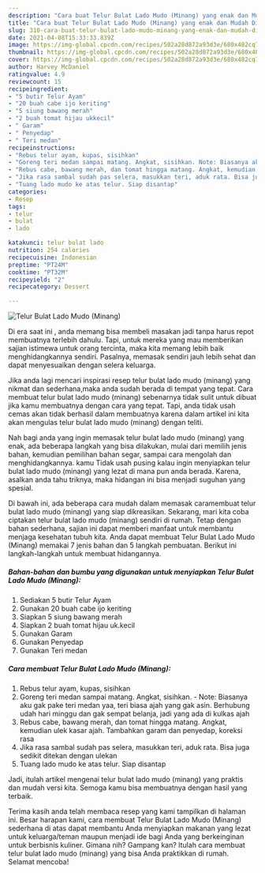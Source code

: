 ```yaml
---
description: "Cara buat Telur Bulat Lado Mudo (Minang) yang enak dan Mudah Dibuat"
title: "Cara buat Telur Bulat Lado Mudo (Minang) yang enak dan Mudah Dibuat"
slug: 310-cara-buat-telur-bulat-lado-mudo-minang-yang-enak-dan-mudah-dibuat
date: 2021-04-08T15:33:33.839Z
image: https://img-global.cpcdn.com/recipes/502a28d872a93d3e/680x482cq70/telur-bulat-lado-mudo-minang-foto-resep-utama.jpg
thumbnail: https://img-global.cpcdn.com/recipes/502a28d872a93d3e/680x482cq70/telur-bulat-lado-mudo-minang-foto-resep-utama.jpg
cover: https://img-global.cpcdn.com/recipes/502a28d872a93d3e/680x482cq70/telur-bulat-lado-mudo-minang-foto-resep-utama.jpg
author: Harvey McDaniel
ratingvalue: 4.9
reviewcount: 15
recipeingredient:
- "5 butir Telur Ayam"
- "20 buah cabe ijo keriting"
- "5 siung bawang merah"
- "2 buah tomat hijau ukkecil"
- " Garam"
- " Penyedap"
- " Teri medan"
recipeinstructions:
- "Rebus telur ayam, kupas, sisihkan"
- "Goreng teri medan sampai matang. Angkat, sisihkan. Note: Biasanya aku gak pake teri medan yaa, teri biasa ajah yang gak asin. Berhubung udah hari minggu dan gak sempat belanja, jadi yang ada di kulkas ajah"
- "Rebus cabe, bawang merah, dan tomat hingga matang. Angkat, kemudian ulek kasar ajah. Tambahkan garam dan penyedap, koreksi rasa"
- "Jika rasa sambal sudah pas selera, masukkan teri, aduk rata. Bisa juga sedikit ditekan dengan ulekan"
- "Tuang lado mudo ke atas telur. Siap disantap"
categories:
- Resep
tags:
- telur
- bulat
- lado

katakunci: telur bulat lado 
nutrition: 254 calories
recipecuisine: Indonesian
preptime: "PT24M"
cooktime: "PT32M"
recipeyield: "2"
recipecategory: Dessert

---
```



![Telur Bulat Lado Mudo (Minang)](https://img-global.cpcdn.com/recipes/502a28d872a93d3e/680x482cq70/telur-bulat-lado-mudo-minang-foto-resep-utama.jpg)

Di era  saat ini , anda memang bisa membeli masakan jadi tanpa harus repot membuatnya terlebih dahulu. Tapi, untuk mereka yang mau memberikan sajian istimewa untuk orang tercinta, maka kita memang lebih baik menghidangkannya sendiri. Pasalnya, memasak sendiri jauh lebih sehat dan dapat menyesuaikan dengan selera keluarga.

Jika anda lagi mencari inspirasi resep telur bulat lado mudo (minang) yang nikmat dan sederhana,maka anda sudah berada di tempat yang tepat. Cara membuat telur bulat lado mudo (minang)  sebenarnya tidak sulit untuk dibuat jika kamu membuatnya dengan cara yang tepat. Tapi, anda tidak usah cemas akan tidak berhasil dalam membuatnya 
karena dalam artikel ini kita akan mengulas telur bulat lado mudo (minang) dengan teliti.  



Nah bagi anda yang ingin memasak telur bulat lado mudo (minang) yang enak, ada beberapa langkah yang bisa dilakukan, mulai dari memilih jenis bahan, kemudian pemilihan bahan segar, sampai cara mengolah dan menghidangkannya. kamu Tidak usah pusing kalau ingin menyiapkan telur bulat lado mudo (minang) yang lezat di mana pun anda berada. Karena, asalkan anda  tahu triknya, maka hidangan ini bisa menjadi suguhan yang spesial.

Di bawah ini, ada beberapa cara mudah dalam memasak caramembuat telur bulat lado mudo (minang) yang siap dikreasikan. Sekarang, mari kita coba ciptakan telur bulat lado mudo (minang) sendiri di rumah. Tetap dengan bahan sederhana, sajian ini dapat memberi manfaat untuk membantu menjaga kesehatan tubuh kita. Anda dapat membuat Telur Bulat Lado Mudo (Minang) memakai 7 jenis bahan dan 5 langkah pembuatan. Berikut ini langkah-langkah untuk membuat hidangannya.

<!--inarticleads1-->

##### Bahan-bahan dan bumbu yang digunakan untuk menyiapkan Telur Bulat Lado Mudo (Minang):

1. Sediakan 5 butir Telur Ayam
1. Gunakan 20 buah cabe ijo keriting
1. Siapkan 5 siung bawang merah
1. Siapkan 2 buah tomat hijau uk.kecil
1. Gunakan  Garam
1. Gunakan  Penyedap
1. Gunakan  Teri medan




<!--inarticleads2-->

##### Cara membuat Telur Bulat Lado Mudo (Minang):

1. Rebus telur ayam, kupas, sisihkan
1. Goreng teri medan sampai matang. Angkat, sisihkan. - Note: Biasanya aku gak pake teri medan yaa, teri biasa ajah yang gak asin. Berhubung udah hari minggu dan gak sempat belanja, jadi yang ada di kulkas ajah
1. Rebus cabe, bawang merah, dan tomat hingga matang. Angkat, kemudian ulek kasar ajah. Tambahkan garam dan penyedap, koreksi rasa
1. Jika rasa sambal sudah pas selera, masukkan teri, aduk rata. Bisa juga sedikit ditekan dengan ulekan
1. Tuang lado mudo ke atas telur. Siap disantap




Jadi, itulah artikel mengenai  telur bulat lado mudo (minang)  yang praktis dan mudah versi kita. Semoga kamu bisa membuatnya dengan hasil yang terbaik. 

Terima kasih anda telah membaca resep yang kami tampilkan di halaman ini. Besar harapan kami, cara membuat  Telur Bulat Lado Mudo (Minang) sederhana di atas dapat membantu Anda menyiapkan makanan yang lezat untuk keluarga/teman maupun menjadi ide bagi Anda yang berkeinginan untuk berbisnis kuliner. Gimana nih? Gampang kan? Itulah cara membuat telur bulat lado mudo (minang) yang bisa Anda praktikkan di rumah. Selamat mencoba!


